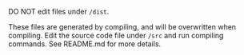 DO NOT edit files under `/dist`.

These files are generated by compiling, and will be overwritten when compiling. Edit the source code file under `/src` and run compiling commands. See README.md for more details.
